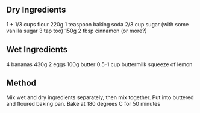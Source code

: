 ## Dry Ingredients
1 + 1/3 cups flour 220g
1 teaspoon baking soda
2/3 cup sugar (with some vanilla sugar 3 tap  too) 150g
2 tbsp cinnamon (or more?)

## Wet Ingredients
4 bananas 430g
2 eggs
100g butter
0.5-1 cup buttermilk
squeeze of lemon

## Method
Mix wet and dry ingredients separately, then mix together. Put into buttered and floured baking pan. 
Bake at 180 degrees C for 50 minutes